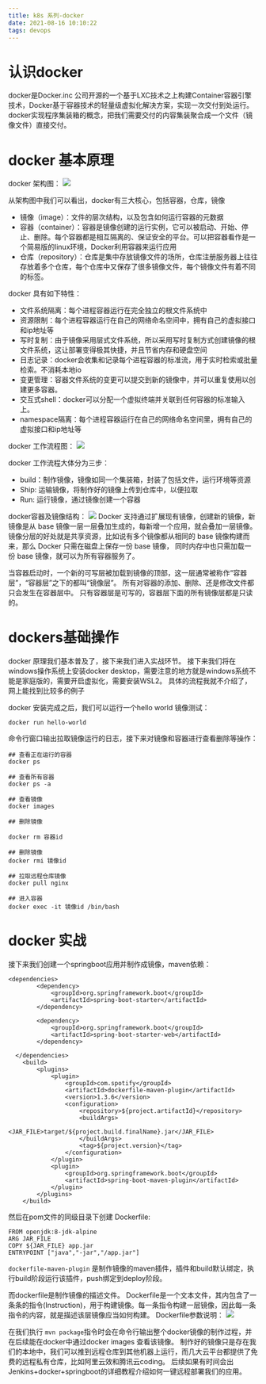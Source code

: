 ```yaml
---
title: k8s 系列-docker
date: 2021-08-16 10:10:22
tags: devops
---
```


# 认识docker
 docker是Docker.inc 公司开源的一个基于LXC技术之上构建Container容器引擎技术，Docker基于容器技术的轻量级虚拟化解决方案，实现一次交付到处运行。
 docker实现程序集装箱的概念，把我们需要交付的内容集装聚合成一个文件（镜像文件）直接交付。

# docker 基本原理

docker 架构图：
![](2022-04-24-21-43-50.png)

从架构图中我们可以看出，docker有三大核心，包括容器，仓库，镜像

- 镜像（image）：文件的层次结构，以及包含如何运行容器的元数据
- 容器（container）：容器是镜像创建的运行实例，它可以被启动、开始、停止、删除。每个容器都是相互隔离的、保证安全的平台。可以把容器看作是一个简易版的linux环境，Docker利用容器来运行应用
- 仓库（repository）：仓库是集中存放镜像文件的场所，仓库注册服务器上往往存放着多个仓库，每个仓库中又保存了很多镜像文件，每个镜像文件有着不同的标签。

 docker 具有如下特性：

- 文件系统隔离：每个进程容器运行在完全独立的根文件系统中
- 资源限制：每个进程容器运行在自己的网络命名空间中，拥有自己的虚拟接口和ip地址等
- 写时复制：由于镜像采用层式文件系统，所以采用写时复制方式创建镜像的根文件系统，这让部署变得极其快捷，并且节省内存和硬盘空间
- 日志记录：docker会收集和记录每个进程容器的标准流，用于实时检索或批量检索。不消耗本地io
- 变更管理：容器文件系统的变更可以提交到新的镜像中，并可以重复使用以创建更多容器。
- 交互式shell：docker可以分配一个虚拟终端并关联到任何容器的标准输入上。
- namespace隔离：每个进程容器运行在自己的网络命名空间里，拥有自己的虚拟接口和ip地址等

docker 工作流程图：
![](2022-04-25-10-35-10.png)

docker 工作流程大体分为三步：
- build：制作镜像，镜像如同一个集装箱，封装了包括文件，运行环境等资源
- Ship: 运输镜像，将制作好的镜像上传到仓库中，以便拉取
- Run: 运行镜像，通过镜像创建一个容器

docker容器及镜像结构：
![](2022-04-25-10-42-06.png)
Docker 支持通过扩展现有镜像，创建新的镜像，新镜像是从 base 镜像一层一层叠加生成的，每新增一个应用，就会叠加一层镜像。
镜像分层的好处就是共享资源，比如说有多个镜像都从相同的 base 镜像构建而来，那么 Docker 只需在磁盘上保存一份 base 镜像，
同时内存中也只需加载一份 base 镜像，就可以为所有容器服务了。

当容器启动时，一个新的可写层被加载到镜像的顶部，这一层通常被称作“容器层”，“容器层”之下的都叫“镜像层”。
所有对容器的添加、删除、还是修改文件都只会发生在容器层中。
只有容器层是可写的，容器层下面的所有镜像层都是只读的。

# dockers基础操作

docker 原理我们基本普及了，接下来我们进入实战环节。
接下来我们将在windows操作系统上安装docker desktop，需要注意的地方就是windows系统不能是家庭版的，需要开启虚拟化，需要安装WSL2。
具体的流程我就不介绍了，网上能找到比较多的例子

docker 安装完成之后，我们可以运行一个hello world 镜像测试：
```
docker run hello-world

```
命令行窗口输出拉取镜像运行的日志，接下来对镜像和容器进行查看删除等操作：

```
## 查看正在运行的容器
docker ps

## 查看所有容器
docker ps -a 

## 查看镜像
docker images

## 删除镜像

docker rm 容器id

## 删除镜像
docker rmi 镜像id

## 拉取远程仓库镜像
docker pull nginx

## 进入容器
docker exec -it 镜像id /bin/bash
```

# docker 实战
接下来我们创建一个springboot应用并制作成镜像，maven依赖：

```
<dependencies>
        <dependency>
            <groupId>org.springframework.boot</groupId>
            <artifactId>spring-boot-starter</artifactId>
        </dependency>
      
        <dependency>
            <groupId>org.springframework.boot</groupId>
            <artifactId>spring-boot-starter-web</artifactId>
        </dependency>
      
  </dependencies>
    <build>
        <plugins>
            <plugin>
                <groupId>com.spotify</groupId>
                <artifactId>dockerfile-maven-plugin</artifactId>
                <version>1.3.6</version>
                <configuration>
                    <repository>${project.artifactId}</repository>
                    <buildArgs>
                        <JAR_FILE>target/${project.build.finalName}.jar</JAR_FILE>
                    </buildArgs>
                    <tag>${project.version}</tag>
                </configuration>
            </plugin>
            <plugin>
                <groupId>org.springframework.boot</groupId>
                <artifactId>spring-boot-maven-plugin</artifactId>
            </plugin>
        </plugins>
    </build>
```
然后在pom文件的同级目录下创建 Dockerfile:

```
FROM openjdk:8-jdk-alpine
ARG JAR_FILE
COPY ${JAR_FILE} app.jar
ENTRYPOINT ["java","-jar","/app.jar"]
```
`dockerfile-maven-plugin` 是制作镜像的maven插件，插件和build默认绑定，执行build阶段运行该插件，push绑定到deploy阶段。

而dockerfile是制作镜像的描述文件。
Dockerfile是一个文本文件，其内包含了一条条的指令(Instruction)，用于构建镜像。每一条指令构建一层镜像，因此每一条指令的内容，就是描述该层镜像应当如何构建。
Dockerfile参数说明：
![](2022-04-25-20-58-17.png)

在我们执行 `mvn package`指令时会在命令行输出整个docker镜像的制作过程，并在后续能在docker中通过docker images 查看该镜像。
制作好的镜像只是存在我们的本地中，我们可以推到远程仓库到其他机器上运行，而几大云平台都提供了免费的远程私有仓库，比如阿里云效和腾讯云coding。
后续如果有时间会出Jenkins+docker+springboot的详细教程介绍如何一键远程部署我们的应用。 